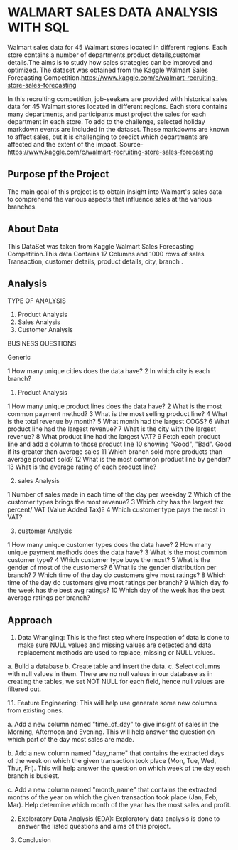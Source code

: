 ﻿
# WALMART SALES DATA ANALYSIS WITH SQL

Walmart sales data for 45 Walmart stores located in different regions. Each store contains a number of departments,product details,customer details.The aims is to study how sales strategies can be improved and optimized. The dataset was obtained from the Kaggle Walmart Sales Forecasting Competition.https://www.kaggle.com/c/walmart-recruiting-store-sales-forecasting

In this recruiting competition, job-seekers are provided with historical sales data for 45 Walmart stores located in different regions. Each store contains many departments, and participants must project the sales for each department in each store. To add to the challenge, selected holiday markdown events are included in the dataset. These markdowns are known to affect sales, but it is challenging to predict which departments are affected and the extent of the impact. Source-https://www.kaggle.com/c/walmart-recruiting-store-sales-forecasting
## Purpose pf the Project
The main goal of this project is to obtain insight into Walmart's sales data to comprehend the various aspects that influence sales at the various branches.
## About Data
This DataSet was taken from Kaggle Walmart Sales Forecasting Competition.This data Contains  17 Columns and 1000 rows of sales Transaction, customer details, product details, city, branch .




## Analysis 
TYPE OF ANALYSIS
1. Product Analysis
2. Sales Analysis
3. Customer Analysis


BUSINESS QUESTIONS

Generic 

1 How many unique cities does the data have?
2 In which city is each branch?

1. Product Analysis

1 How many unique product lines does the data have?
2 What is the most common payment method?
3 What is the most selling product line?
4 What is the total revenue by month?
5 What month had the largest COGS?
6 What product line had the largest revenue?
7 What is the city with the largest revenue?
8 What product line had the largest VAT?
9 Fetch each product line and add a column to those product line 10 showing "Good", "Bad". Good if its greater than average sales
11 Which branch sold more products than average product sold?
12 What is the most common product line by gender?
13 What is the average rating of each product line?

2. sales Analysis

1 Number of sales made in each time of the day per weekday
2 Which of the customer types brings the most revenue?
3 Which city has the largest tax percent/ VAT (Value Added Tax)?
4 Which customer type pays the most in VAT?

3. customer Analysis

1 How many unique customer types does the data have?
2 How many unique payment methods does the data have?
3 What is the most common customer type?
4 Which customer type buys the most?
5 What is the gender of most of the customers?
6 What is the gender distribution per branch?
7 Which time of the day do customers give most ratings?
8 Which time of the day do customers give most ratings per branch?
9 Which day fo the week has the best avg ratings?
10 Which day of the week has the best average ratings per branch?

## Approach 
1. Data Wrangling: This is the first step where inspection of data is done to make sure NULL values and missing values are detected and data replacement methods are used to replace, missing or NULL values.

a. Build a database
b. Create table and insert the data.
c. Select columns with null values in them. There are no null values in our database as in creating the tables, we set NOT NULL for each field, hence null values are filtered out.

1.1. Feature Engineering: This will help use generate some new columns from existing ones.

a. Add a new column named "time_of_day" to give insight of sales in the Morning, Afternoon and Evening. This will help answer the question on which part of the day most sales are made.

b. Add a new column named "day_name" that contains the extracted days of the week on which the given transaction took place (Mon, Tue, Wed, Thur, Fri). This will help answer the question on which week of the day each branch is busiest.

c. Add a new column named "month_name" that contains the extracted months of the year on which the given transaction took place (Jan, Feb, Mar). Help determine which month of the year has the most sales and profit.

2. Exploratory Data Analysis (EDA): Exploratory data analysis is  done to answer the listed questions and aims of this project.

3. Conclusion
